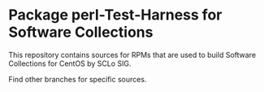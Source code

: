 # Package perl-Test-Harness for Software Collections

This repository contains sources for RPMs that are used
to build Software Collections for CentOS by SCLo SIG.

Find other branches for specific sources.
